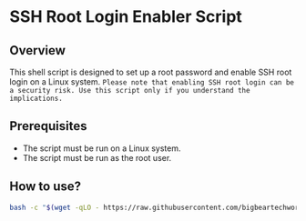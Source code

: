 # SSH Root Login Enabler Script

## Overview

This shell script is designed to set up a root password and enable SSH root login on a Linux system. `Please note that enabling SSH root login can be a security risk. Use this script only if you understand the implications.`

## Prerequisites

- The script must be run on a Linux system.
- The script must be run as the root user.

## How to use?

```bash
bash -c "$(wget -qLO - https://raw.githubusercontent.com/bigbeartechworld/big-bear-scripts/master/enable-ssh-on-pve-lxc/disable_dns_service.sh)"
```
